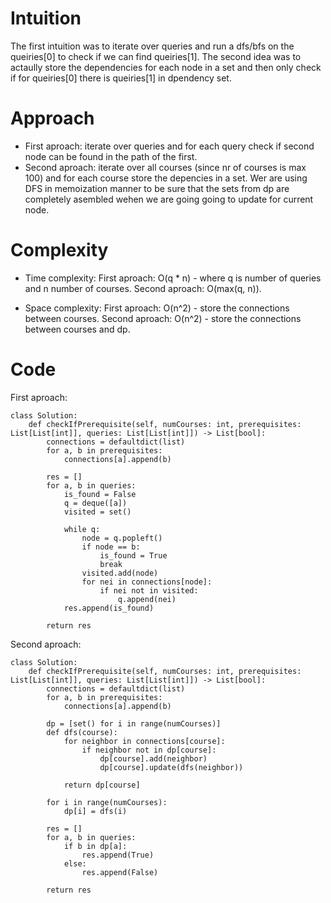 # Intuition
The first intuition was to iterate over queries and run a dfs/bfs on the queiries[0] to check if we can find queiries[1]. The second idea was to actaully store the dependencies for each node in a set and then only check if for queiries[0] there is queiries[1] in dpendency set.
# Approach
- First aproach: iterate over queries and for each query check if second node can be found in the path of the first.
- Second aproach: iterate over all courses (since nr of courses is max 100) and for each course store the depencies in a set. Wer are using DFS in memoization manner to be sure that the sets from dp are completely asembled wehen we are going going to update for current node.
# Complexity
- Time complexity:
First aproach: O(q * n) - where q is number of queries and n number of courses.
Second aproach: O(max(q, n)).

- Space complexity:
First aproach: O(n^2) - store the connections between courses.
Second aproach: O(n^2) - store the connections between courses and dp.

# Code
First aproach:
```python3 []
class Solution:
    def checkIfPrerequisite(self, numCourses: int, prerequisites: List[List[int]], queries: List[List[int]]) -> List[bool]:
        connections = defaultdict(list)
        for a, b in prerequisites:
            connections[a].append(b)

        res = []
        for a, b in queries:
            is_found = False
            q = deque([a])
            visited = set()

            while q:
                node = q.popleft()
                if node == b:
                    is_found = True
                    break
                visited.add(node)
                for nei in connections[node]:
                    if nei not in visited:
                        q.append(nei)
            res.append(is_found)

        return res
```

Second aproach:
```python3 []
class Solution:
    def checkIfPrerequisite(self, numCourses: int, prerequisites: List[List[int]], queries: List[List[int]]) -> List[bool]:
        connections = defaultdict(list)
        for a, b in prerequisites:
            connections[a].append(b)

        dp = [set() for i in range(numCourses)]
        def dfs(course):
            for neighbor in connections[course]:
                if neighbor not in dp[course]:
                    dp[course].add(neighbor)
                    dp[course].update(dfs(neighbor))
            
            return dp[course]

        for i in range(numCourses):
            dp[i] = dfs(i)

        res = []
        for a, b in queries:
            if b in dp[a]:
                res.append(True)
            else:
                res.append(False)

        return res

```
